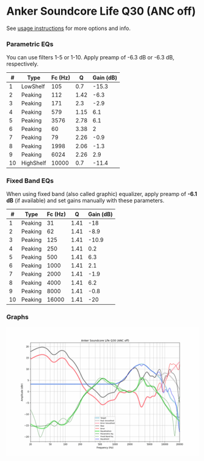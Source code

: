 # Anker Soundcore Life Q30 (ANC off)
See [usage instructions](https://github.com/jaakkopasanen/AutoEq#usage) for more options and info.

### Parametric EQs
You can use filters 1-5 or 1-10. Apply preamp of -6.3 dB or -6.3 dB, respectively.

|   # | Type      |   Fc (Hz) |    Q |   Gain (dB) |
|-----|-----------|-----------|------|-------------|
|   1 | LowShelf  |       105 | 0.7  |       -15.3 |
|   2 | Peaking   |       112 | 1.42 |        -6.3 |
|   3 | Peaking   |       171 | 2.3  |        -2.9 |
|   4 | Peaking   |       579 | 1.15 |         6.1 |
|   5 | Peaking   |      3576 | 2.78 |         6.1 |
|   6 | Peaking   |        60 | 3.38 |         2   |
|   7 | Peaking   |        79 | 2.26 |        -0.9 |
|   8 | Peaking   |      1998 | 2.06 |        -1.3 |
|   9 | Peaking   |      6024 | 2.26 |         2.9 |
|  10 | HighShelf |     10000 | 0.7  |       -11.4 |

### Fixed Band EQs
When using fixed band (also called graphic) equalizer, apply preamp of **-6.1 dB** (if available) and set gains manually with these parameters.

|   # | Type    |   Fc (Hz) |    Q |   Gain (dB) |
|-----|---------|-----------|------|-------------|
|   1 | Peaking |        31 | 1.41 |       -18   |
|   2 | Peaking |        62 | 1.41 |        -8.9 |
|   3 | Peaking |       125 | 1.41 |       -10.9 |
|   4 | Peaking |       250 | 1.41 |         0.2 |
|   5 | Peaking |       500 | 1.41 |         6.3 |
|   6 | Peaking |      1000 | 1.41 |         2.1 |
|   7 | Peaking |      2000 | 1.41 |        -1.9 |
|   8 | Peaking |      4000 | 1.41 |         6.2 |
|   9 | Peaking |      8000 | 1.41 |        -0.8 |
|  10 | Peaking |     16000 | 1.41 |       -20   |

### Graphs
![](./Anker%20Soundcore%20Life%20Q30%20(ANC%20off).png)
